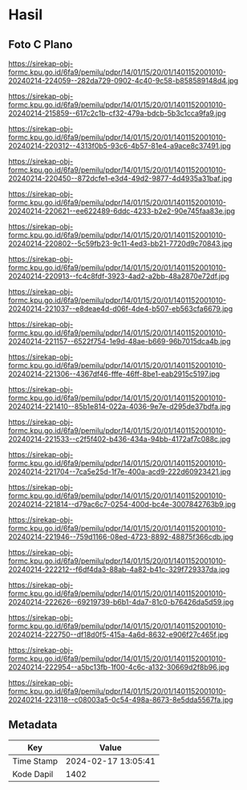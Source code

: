 # Hasil

## Foto C Plano

https://sirekap-obj-formc.kpu.go.id/6fa9/pemilu/pdpr/14/01/15/20/01/1401152001010-20240214-224059--282da729-0902-4c40-9c58-b858589148d4.jpg

https://sirekap-obj-formc.kpu.go.id/6fa9/pemilu/pdpr/14/01/15/20/01/1401152001010-20240214-215859--617c2c1b-cf32-479a-bdcb-5b3c1cca9fa9.jpg

https://sirekap-obj-formc.kpu.go.id/6fa9/pemilu/pdpr/14/01/15/20/01/1401152001010-20240214-220312--4313f0b5-93c6-4b57-81e4-a9ace8c37491.jpg

https://sirekap-obj-formc.kpu.go.id/6fa9/pemilu/pdpr/14/01/15/20/01/1401152001010-20240214-220450--872dcfe1-e3d4-49d2-9877-4d4935a31baf.jpg

https://sirekap-obj-formc.kpu.go.id/6fa9/pemilu/pdpr/14/01/15/20/01/1401152001010-20240214-220621--ee622489-6ddc-4233-b2e2-90e745faa83e.jpg

https://sirekap-obj-formc.kpu.go.id/6fa9/pemilu/pdpr/14/01/15/20/01/1401152001010-20240214-220802--5c59fb23-9c11-4ed3-bb21-7720d9c70843.jpg

https://sirekap-obj-formc.kpu.go.id/6fa9/pemilu/pdpr/14/01/15/20/01/1401152001010-20240214-220913--fc4c8fdf-3923-4ad2-a2bb-48a2870e72df.jpg

https://sirekap-obj-formc.kpu.go.id/6fa9/pemilu/pdpr/14/01/15/20/01/1401152001010-20240214-221037--e8deae4d-d06f-4de4-b507-eb563cfa6679.jpg

https://sirekap-obj-formc.kpu.go.id/6fa9/pemilu/pdpr/14/01/15/20/01/1401152001010-20240214-221157--6522f754-1e9d-48ae-b669-96b7015dca4b.jpg

https://sirekap-obj-formc.kpu.go.id/6fa9/pemilu/pdpr/14/01/15/20/01/1401152001010-20240214-221306--4367df46-fffe-46ff-8be1-eab2915c5197.jpg

https://sirekap-obj-formc.kpu.go.id/6fa9/pemilu/pdpr/14/01/15/20/01/1401152001010-20240214-221410--85b1e814-022a-4036-9e7e-d295de37bdfa.jpg

https://sirekap-obj-formc.kpu.go.id/6fa9/pemilu/pdpr/14/01/15/20/01/1401152001010-20240214-221533--c2f5f402-b436-434a-94bb-4172af7c088c.jpg

https://sirekap-obj-formc.kpu.go.id/6fa9/pemilu/pdpr/14/01/15/20/01/1401152001010-20240214-221704--7ca5e25d-1f7e-400a-acd9-222d60923421.jpg

https://sirekap-obj-formc.kpu.go.id/6fa9/pemilu/pdpr/14/01/15/20/01/1401152001010-20240214-221814--d79ac6c7-0254-400d-bc4e-3007842763b9.jpg

https://sirekap-obj-formc.kpu.go.id/6fa9/pemilu/pdpr/14/01/15/20/01/1401152001010-20240214-221946--759d1166-08ed-4723-8892-48875f366cdb.jpg

https://sirekap-obj-formc.kpu.go.id/6fa9/pemilu/pdpr/14/01/15/20/01/1401152001010-20240214-222212--f6df4da3-88ab-4a82-b41c-329f729337da.jpg

https://sirekap-obj-formc.kpu.go.id/6fa9/pemilu/pdpr/14/01/15/20/01/1401152001010-20240214-222626--69219739-b6b1-4da7-81c0-b76426da5d59.jpg

https://sirekap-obj-formc.kpu.go.id/6fa9/pemilu/pdpr/14/01/15/20/01/1401152001010-20240214-222750--df18d0f5-415a-4a6d-8632-e906f27c465f.jpg

https://sirekap-obj-formc.kpu.go.id/6fa9/pemilu/pdpr/14/01/15/20/01/1401152001010-20240214-222954--a5bc13fb-1f00-4c6c-a132-30669d2f8b96.jpg

https://sirekap-obj-formc.kpu.go.id/6fa9/pemilu/pdpr/14/01/15/20/01/1401152001010-20240214-223118--c08003a5-0c54-498a-8673-8e5dda5567fa.jpg


## Metadata

| Key        | Value               |
| ---------- | ------------------- |
| Time Stamp | 2024-02-17 13:05:41 |
| Kode Dapil | 1402                |



